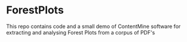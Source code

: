 # ForestPlots
This repo contains code and a small demo of ContentMine software for extracting and analysing Forest Plots from a corpus of PDF's
